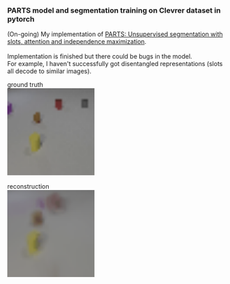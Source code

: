### PARTS model and segmentation training on Clevrer dataset in pytorch
(On-going) My implementation of [PARTS: Unsupervised segmentation with slots, attention and independence maximization](https://openaccess.thecvf.com/content/ICCV2021/papers/Zoran_PARTS_Unsupervised_Segmentation_With_Slots_Attention_and_Independence_Maximization_ICCV_2021_paper.pdf).
<br/><br/>
Implementation is finished but there could be bugs in the model. \
For example, I haven't successfully got disentangled representations (slots all decode to similar images).

ground truth \
<img src="gt.gif" width="200"> 

reconstruction \
<img src="overfit.gif" width="200">
